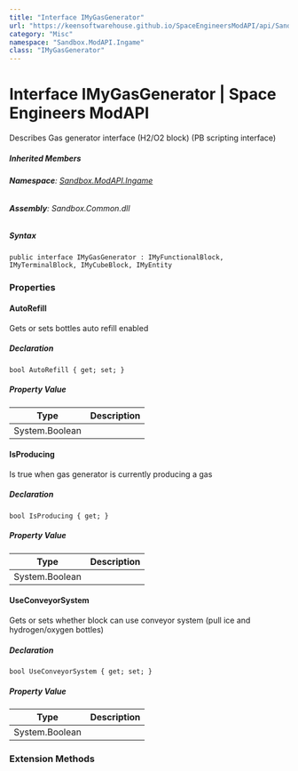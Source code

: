 ```yaml
---
title: "Interface IMyGasGenerator"
url: "https://keensoftwarehouse.github.io/SpaceEngineersModAPI/api/Sandbox.ModAPI.Ingame.IMyGasGenerator.html"
category: "Misc"
namespace: "Sandbox.ModAPI.Ingame"
class: "IMyGasGenerator"
---
```


# Interface IMyGasGenerator | Space Engineers ModAPI

Describes Gas generator interface (H2/O2 block) (PB scripting interface)

##### Inherited Members

###### **Namespace**: [Sandbox.ModAPI.Ingame](https://keensoftwarehouse.github.io/SpaceEngineersModAPI/api/Sandbox.ModAPI.Ingame.html)

###### **Assembly**: Sandbox.Common.dll

##### Syntax

```
public interface IMyGasGenerator : IMyFunctionalBlock, IMyTerminalBlock, IMyCubeBlock, IMyEntity
```

### Properties

#### AutoRefill

Gets or sets bottles auto refill enabled

##### Declaration

```
bool AutoRefill { get; set; }
```

##### Property Value

| Type | Description |
| --- | --- |
| System.Boolean |     |

#### IsProducing

Is true when gas generator is currently producing a gas

##### Declaration

```
bool IsProducing { get; }
```

##### Property Value

| Type | Description |
| --- | --- |
| System.Boolean |     |

#### UseConveyorSystem

Gets or sets whether block can use conveyor system (pull ice and hydrogen/oxygen bottles)

##### Declaration

```
bool UseConveyorSystem { get; set; }
```

##### Property Value

| Type | Description |
| --- | --- |
| System.Boolean |     |

### Extension Methods